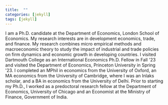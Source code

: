 ```yaml
---
title:  ""
categories: [jekyll]
tags: [jekyll]
---
```


I am a Ph.D. candidate at the Department of Economics, London School of Economics. My research interests are in development economics, trade, and finance. My research combines micro empirical methods and macroeconomic theory to study the impact of industrial and trade policies on firm dynamics and economic growth in developing countries. I visited Dartmouth College as an International Economics Ph.D. Fellow in Fall '23 and visited the Department of Economics, Princeton University in Spring '23. I completed an MPhil in economics from the University of Oxford, an MA economics from the University of Cambridge, where I was an Inlaks scholar, and a BA in economics from the University of Delhi.  Prior to starting my Ph.D., I worked as a predoctoral research fellow at the Department of Economics, University of Chicago and an Economist at the Ministry of Finance, Government of India.
